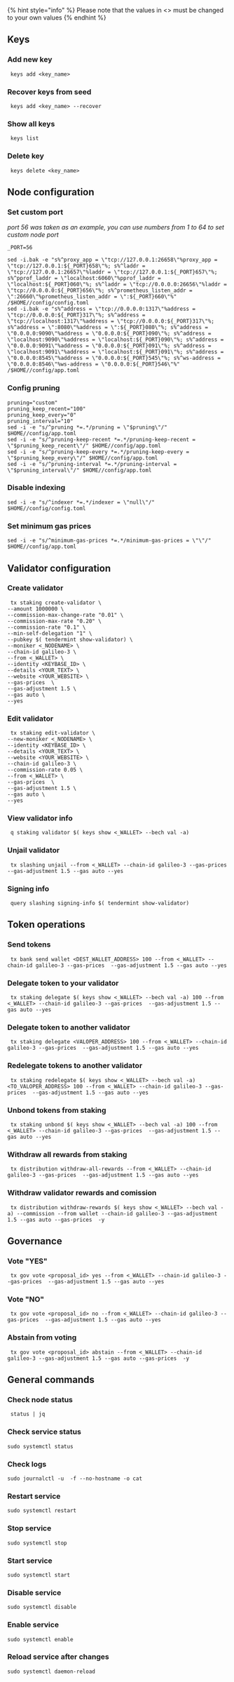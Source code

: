 {% hint style="info" %}
Please note that the values in <> must be changed to your own values
{% endhint %}

## Keys

### Add new key
```
 keys add <key_name>
```
### Recover keys from seed
```
 keys add <key_name> --recover
```
### Show all keys
```
 keys list
```
### Delete key
```
 keys delete <key_name>
```

## Node configuration

### Set custom port

*port 56 was taken as an example, you can use numbers from 1 to 64 to set custom node port*

```
_PORT=56
```
```
sed -i.bak -e "s%^proxy_app = \"tcp://127.0.0.1:26658\"%proxy_app = \"tcp://127.0.0.1:${_PORT}658\"%; s%^laddr = \"tcp://127.0.0.1:26657\"%laddr = \"tcp://127.0.0.1:${_PORT}657\"%; s%^pprof_laddr = \"localhost:6060\"%pprof_laddr = \"localhost:${_PORT}060\"%; s%^laddr = \"tcp://0.0.0.0:26656\"%laddr = \"tcp://0.0.0.0:${_PORT}656\"%; s%^prometheus_listen_addr = \":26660\"%prometheus_listen_addr = \":${_PORT}660\"%" /$HOME//config/config.toml
sed -i.bak -e "s%^address = \"tcp://0.0.0.0:1317\"%address = \"tcp://0.0.0.0:${_PORT}317\"%; s%^address = \"tcp://localhost:1317\"%address = \"tcp://0.0.0.0:${_PORT}317\"%; s%^address = \":8080\"%address = \":${_PORT}080\"%; s%^address = \"0.0.0.0:9090\"%address = \"0.0.0.0:${_PORT}090\"%; s%^address = \"localhost:9090\"%address = \"localhost:${_PORT}090\"%; s%^address = \"0.0.0.0:9091\"%address = \"0.0.0.0:${_PORT}091\"%; s%^address = \"localhost:9091\"%address = \"localhost:${_PORT}091\"%; s%^address = \"0.0.0.0:8545\"%address = \"0.0.0.0:${_PORT}545\"%; s%^ws-address = \"0.0.0.0:8546\"%ws-address = \"0.0.0.0:${_PORT}546\"%" /$HOME//config/app.toml
```
### Config pruning
```
pruning="custom"
pruning_keep_recent="100"
pruning_keep_every="0"
pruning_interval="10"
sed -i -e "s/^pruning *=.*/pruning = \"$pruning\"/" $HOME//config/app.toml
sed -i -e "s/^pruning-keep-recent *=.*/pruning-keep-recent = \"$pruning_keep_recent\"/" $HOME//config/app.toml
sed -i -e "s/^pruning-keep-every *=.*/pruning-keep-every = \"$pruning_keep_every\"/" $HOME//config/app.toml
sed -i -e "s/^pruning-interval *=.*/pruning-interval = \"$pruning_interval\"/" $HOME//config/app.toml
```
### Disable indexing
```
sed -i -e "s/^indexer *=.*/indexer = \"null\"/" $HOME//config/config.toml
```
### Set minimum gas prices
```
sed -i -e "s/^minimum-gas-prices *=.*/minimum-gas-prices = \"\"/" $HOME//config/app.toml
```

## Validator configuration

### Create validator
```
 tx staking create-validator \
--amount 1000000 \
--commission-max-change-rate "0.01" \
--commission-max-rate "0.20" \
--commission-rate "0.1" \
--min-self-delegation "1" \
--pubkey $( tendermint show-validator) \
--moniker <_NODENAME> \
--chain-id galileo-3 \
--from <_WALLET> \
--identity <KEYBASE_ID> \
--details <YOUR_TEXT> \
--website <YOUR_WEBSITE> \
--gas-prices  \
--gas-adjustment 1.5 \
--gas auto \
--yes
```
### Edit validator
```
 tx staking edit-validator \
--new-moniker <_NODENAME> \
--identity <KEYBASE_ID> \
--details <YOUR_TEXT> \
--website <YOUR_WEBSITE> \
--chain-id galileo-3 \
--commission-rate 0.05 \
--from <_WALLET> \
--gas-prices  \
--gas-adjustment 1.5 \
--gas auto \
--yes
```
### View validator info
```
 q staking validator $( keys show <_WALLET> --bech val -a)
```
### Unjail validator
```
 tx slashing unjail --from <_WALLET> --chain-id galileo-3 --gas-prices  --gas-adjustment 1.5 --gas auto --yes 
```
### Signing info
```
 query slashing signing-info $( tendermint show-validator)
```

## Token operations

### Send tokens
```
 tx bank send wallet <DEST_WALLET_ADDRESS> 100 --from <_WALLET> --chain-id galileo-3 --gas-prices  --gas-adjustment 1.5 --gas auto --yes
```
### Delegate token to your validator
```
 tx staking delegate $( keys show <_WALLET> --bech val -a) 100 --from <_WALLET> --chain-id galileo-3 --gas-prices  --gas-adjustment 1.5 --gas auto --yes
```
### Delegate token to another validator
```
 tx staking delegate <VALOPER_ADDRESS> 100 --from <_WALLET> --chain-id galileo-3 --gas-prices  --gas-adjustment 1.5 --gas auto --yes
```
### Redelegate tokens to another validator
```
 tx staking redelegate $( keys show <_WALLET> --bech val -a) <TO_VALOPER_ADDRESS> 100 --from <_WALLET> --chain-id galileo-3 --gas-prices  --gas-adjustment 1.5 --gas auto --yes
```
### Unbond tokens from staking
```
 tx staking unbond $( keys show <_WALLET> --bech val -a) 100 --from <_WALLET> --chain-id galileo-3 --gas-prices  --gas-adjustment 1.5 --gas auto --yes
```
### Withdraw all rewards from staking
```
 tx distribution withdraw-all-rewards --from <_WALLET> --chain-id galileo-3 --gas-prices  --gas-adjustment 1.5 --gas auto --yes
```

### Withdraw validator rewards and comission
```
 tx distribution withdraw-rewards $( keys show <_WALLET> --bech val -a) --commission --from wallet --chain-id galileo-3 --gas-adjustment 1.5 --gas auto --gas-prices  -y

```

## Governance
### Vote "YES"
```
 tx gov vote <proposal_id> yes --from <_WALLET> --chain-id galileo-3 --gas-prices  --gas-adjustment 1.5 --gas auto --yes
```
### Vote "NO"
```
 tx gov vote <proposal_id> no --from <_WALLET> --chain-id galileo-3 --gas-prices  --gas-adjustment 1.5 --gas auto --yes
```
### Abstain from voting
```
 tx gov vote <proposal_id> abstain --from <_WALLET> --chain-id galileo-3 --gas-adjustment 1.5 --gas auto --gas-prices  -y
```


## General commands
### Check node status
```
 status | jq
```
### Check service status
```
sudo systemctl status 
```
### Check logs
```
sudo journalctl -u  -f --no-hostname -o cat
```
### Restart service
```
sudo systemctl restart 
```
### Stop service
```
sudo systemctl stop 
```
### Start service
```
sudo systemctl start 
```
### Disable service
```
sudo systemctl disable 
```
### Enable service
```
sudo systemctl enable 
```
### Reload service after changes
```
sudo systemctl daemon-reload
```